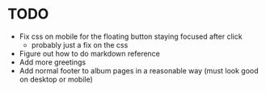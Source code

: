 # TODO

- Fix css on mobile for the floating button staying focused after click
    - probably just a fix on the css
- Figure out how to do markdown reference
- Add more greetings
- Add normal footer to album pages in a reasonable way (must look good on desktop or mobile)
